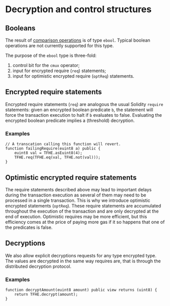 # Decryption and control structures

## Booleans

The result of [comparison operations](functions.md#comparison-operation-eq-ne-ge-gt-le-lt) is of type `ebool`. Typical boolean operations are not currently supported for this type.

The purpose of the `ebool` type is three-fold:

1. control bit for the `cmux` operator;
2. input for encrypted require (`req`) statements;
3. input for optimistic encrypted require (`optReq`) statements.

## Encrypted require statements

Encrypted require statements (`req`) are analogous the usual Solidity `require` statements: given an encrypted boolean predicate `b`, the statement will force the transaction execution to halt if `b` evaluates to false.
Evaluating the encrypted boolean predicate implies a (threshold) decryption.

### Examples

```solidity
// A transcation calling this function will revert.
function failingRequire(euint8 a) public {
    euint8 val = TFHE.asEuint8(4);
    TFHE.req(TFHE.eq(val, TFHE.not(val)));
}
```

## Optimistic encrypted require statements

The require statements described above may lead to important delays during the transaction execution as several of them may need to be processed in a single transaction.
This is why we introduce optimistic encrypted statements (`optReq`).
These require statements are accumulated throughout the execution of the transaction and are only decrypted at the end of execution.
Optimistic requires may be more efficient, but this efficiency comes at the price of paying more gas if it so happens that one of the predicates is false.

## Decryptions
We also allow explicit decryptions requests for any type encrypted type. 
The values are decrypted in the same way requires are, that is through the distributed decryption protocol.

### Examples
```solidity
function decryptAmount(euint8 amount) public view returns (uint8) {
    return TFHE.decrypt(amount);
}
```
